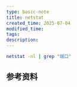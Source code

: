 ```yaml
---
type: basic-note
title: netstat
created_time: 2025-07-04
modified_time: 
tags:
description:
---
```


```sh
netstat -nl | grep "端口"
```


## 参考资料
